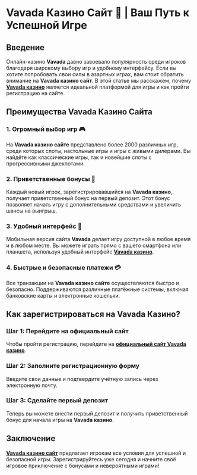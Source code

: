 # Vavada Казино Сайт 🎰 | Ваш Путь к Успешной Игре

## Введение

Онлайн-казино **Vavada** давно завоевало популярность среди игроков благодаря широкому выбору игр и удобному интерфейсу. Если вы хотите попробовать свои силы в азартных играх, вам стоит обратить внимание на **Vavada казино сайт**. В этой статье мы расскажем, почему **[Vavada казино](https://vavadapartner.pro/?promo=ea5c9275-6854-4505-94fc-95ab18221945-linkb2)** является идеальной платформой для игры и как пройти регистрацию на сайте.

## Преимущества Vavada Казино Сайта

### 1. Огромный выбор игр 🎮

На **Vavada казино сайте** представлено более 2000 различных игр, среди которых слоты, настольные игры и игры с живыми дилерами. Вы найдёте как классические игры, так и новейшие слоты с прогрессивными джекпотами.

### 2. Приветственные бонусы 🎁

Каждый новый игрок, зарегистрировавшийся на **Vavada казино**, получает приветственный бонус на первый депозит. Этот бонус позволяет начать игру с дополнительными средствами и увеличить шансы на выигрыш.

### 3. Удобный интерфейс 📱

Мобильная версия сайта **Vavada** делает игру доступной в любое время и в любом месте. Вы можете играть прямо с вашего смартфона или планшета, используя удобный интерфейс **[Vavada казино](https://vavadapartner.pro/?promo=ea5c9275-6854-4505-94fc-95ab18221945-linkb2)**.

### 4. Быстрые и безопасные платежи 💳

Все транзакции на **Vavada казино сайте** осуществляются быстро и безопасно. Поддерживаются различные платёжные системы, включая банковские карты и электронные кошельки.

## Как зарегистрироваться на Vavada Казино?

### Шаг 1: Перейдите на официальный сайт

Чтобы пройти регистрацию, перейдите на **[официальный сайт Vavada казино](https://vavadapartner.pro/?promo=ea5c9275-6854-4505-94fc-95ab18221945-linkb2)**.

### Шаг 2: Заполните регистрационную форму

Введите свои данные и подтвердите учётную запись через электронную почту.

### Шаг 3: Сделайте первый депозит

Теперь вы можете внести первый депозит и получить приветственный бонус для начала игры на **Vavada казино**.

## Заключение

**[Vavada казино сайт](https://vavadapartner.pro/?promo=ea5c9275-6854-4505-94fc-95ab18221945-linkb2)** предлагает игрокам все условия для успешной и безопасной игры. Зарегистрируйтесь уже сегодня и начните своё игровое приключение с бонусами и невероятными играми!
